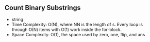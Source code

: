 ## Count Binary Substrings

* string
* Time Complexity: O(N), where NN is the length of s. Every loop is through O(N) items with O(1) work inside the for-block.
* Space Complexity: O(1), the space used by zero, one, flip, and ans